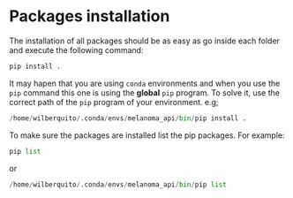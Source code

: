 # Packages installation

The installation of all packages should be as easy
as go inside each folder and execute the following command:

```python
pip install .
```

It may hapen that you are using `conda` environments and
when you use the `pip` command this one is using the **global**
`pip` program. To solve it, use the correct path of the `pip`
program of your environment. e.g;

```python
/home/wilberquito/.conda/envs/melanoma_api/bin/pip install .
```

To make sure the packages are installed list the pip packages.
For example:

```python
pip list
```

or

```python
/home/wilberquito/.conda/envs/melanoma_api/bin/pip list
```
